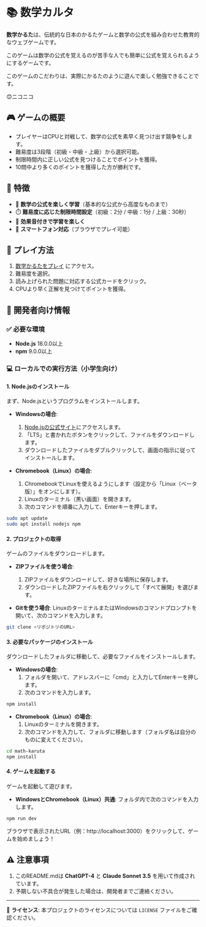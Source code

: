 # 📚 数学カルタ

**数学かるた**は、伝統的な日本のかるたゲームと数学の公式を組み合わせた教育的なウェブゲームです。

このゲームは数学の公式を覚えるのが苦手な人でも簡単に公式を覚えられるようにするゲームです。

このゲームのこだわりは、実際にかるたのように遊んで楽しく勉強できることです。

😊ニコニコ

## 🎮 ゲームの概要

- プレイヤーはCPUと対戦して、数学の公式を素早く見つけ出す競争をします。
- 難易度は3段階（初級・中級・上級）から選択可能。
- 制限時間内に正しい公式を見つけることでポイントを獲得。
- 10問中より多くのポイントを獲得した方が勝利です。

## 🎯 特徴

- 🔢 **数学の公式を楽しく学習**（基本的な公式から高度なものまで）
- ⏱️ **難易度に応じた制限時間設定**（初級：2分 / 中級：1分 / 上級：30秒）
- 🎵 **効果音付きで学習を楽しく**
- 📱 **スマートフォン対応**（ブラウザでプレイ可能）

## 🚀 プレイ方法

1. [数学かるたをプレイ](https://math-karuta.vercel.app) にアクセス。
2. 難易度を選択。
3. 読み上げられた問題に対応する公式カードをクリック。
4. CPUより早く正解を見つけてポイントを獲得。

## 🔧 開発者向け情報

### ✅ 必要な環境

- **Node.js** 18.0.0以上
- **npm** 9.0.0以上

### 💻 ローカルでの実行方法（小学生向け）

#### 1. Node.jsのインストール

まず、Node.jsというプログラムをインストールします。

- **Windowsの場合**:
  1. [Node.jsの公式サイト](https://nodejs.org/)にアクセスします。
  2. 「LTS」と書かれたボタンをクリックして、ファイルをダウンロードします。
  3. ダウンロードしたファイルをダブルクリックして、画面の指示に従ってインストールします。

- **Chromebook（Linux）の場合**:
  1. ChromebookでLinuxを使えるようにします（設定から「Linux（ベータ版）」をオンにします）。
  2. Linuxのターミナル（黒い画面）を開きます。
  3. 次のコマンドを順番に入力して、Enterキーを押します。

```sh
sudo apt update
sudo apt install nodejs npm
```

#### 2. プロジェクトの取得

ゲームのファイルをダウンロードします。

- **ZIPファイルを使う場合**:
  1. ZIPファイルをダウンロードして、好きな場所に保存します。
  2. ダウンロードしたZIPファイルを右クリックして「すべて展開」を選びます。

- **Gitを使う場合**:
  LinuxのターミナルまたはWindowsのコマンドプロンプトを開いて、次のコマンドを入力します。

```sh
git clone <リポジトリのURL>
```

#### 3. 必要なパッケージのインストール

ダウンロードしたフォルダに移動して、必要なファイルをインストールします。

- **Windowsの場合**:
  1. フォルダを開いて、アドレスバーに「cmd」と入力してEnterキーを押します。
  2. 次のコマンドを入力します。

```sh
npm install
```

- **Chromebook（Linux）の場合**:
  1. Linuxのターミナルを開きます。
  2. 次のコマンドを入力して、フォルダに移動します（フォルダ名は自分のものに変えてください）。

```sh
cd math-karuta
npm install
```

#### 4. ゲームを起動する

ゲームを起動して遊びます。

- **WindowsとChromebook（Linux）共通**:
  フォルダ内で次のコマンドを入力します。

```sh
npm run dev
```

ブラウザで表示されたURL（例：http://localhost:3000）をクリックして、ゲームを始めましょう！

## ⚠️ 注意事項

1. このREADME.mdは **ChatGPT-4** と **Claude Sonnet 3.5** を用いて作成されています。
2. 予期しない不具合が発生した場合は、開発者までご連絡ください。

---

📌 **ライセンス**: 本プロジェクトのライセンスについては `LICENSE` ファイルをご確認ください。
